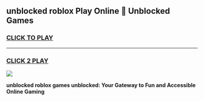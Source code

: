 
## unblocked roblox Play Online 👋 Unblocked Games
<h3>
<a href="https://premium.freeplayer.one?title=unblocked_roblox&ref=19F">CLICK TO PLAY</a></h3>
<hr>

<h3>
<a href="https://premium.freeplayer.one?title=unblocked_roblox&ref=19F">CLICK 2 PLAY</a>
  
</h3>

<a href="https://premium.freeplayer.one?title=unblocked_roblox&ref=19F"><img src="https://clearcache.store/games.png"></a>


**unblocked roblox games unblocked: Your Gateway to Fun and Accessible Online Gaming**
